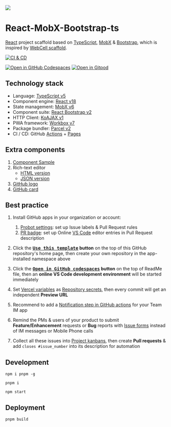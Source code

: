 ![](src/image/logo.png)

# React-MobX-Bootstrap-ts

[React][1] project scaffold based on [TypeScript][2], [MobX][3] & [Bootstrap][4], which is inspired by [WebCell scaffold][5].

[![CI & CD](https://github.com/idea2app/React-MobX-Bootstrap-ts/actions/workflows/main.yml/badge.svg)][6]

[![Open in GitHub Codespaces](https://github.com/codespaces/badge.svg)][7]
[![Open in Gitpod](https://gitpod.io/button/open-in-gitpod.svg)][8]

## Technology stack

-   Language: [TypeScript v5][2]
-   Component engine: [React v18][1]
-   State management: [MobX v6][3]
-   Component suite: [React Bootstrap v2][10]
-   HTTP Client: [KoAJAX v1][11]
-   PWA framework: [Workbox v7][12]
-   Package bundler: [Parcel v2][13]
-   CI / CD: GitHub [Actions][14] + [Pages][15]

## Extra components

1.  [Component Sample](src/component/TSXSample.tsx)
2.  Rich-text editor
    -   [HTML version][18]
    -   [JSON version](src/component/Editor.tsx)
3.  [GitHub logo](src/component/Git/Logo.tsx)
4.  [GitHub card](src/component/Git/Card.tsx)

## Best practice

1.  Install GitHub apps in your organization or account:

    1.  [Probot settings][16]: set up Issue labels & Pull Request rules
    2.  [PR badge][17]: set up Online [VS Code][18] editor entries in Pull Request description

2.  Click the **[<kbd>Use this template</kbd>][19] button** on the top of this GitHub repository's home page, then create your own repository in the app-installed namespace above

3.  Click the **[<kbd>Open in GitHub codespaces</kbd>][7] button** on the top of ReadMe file, then an **online VS Code development environment** will be started immediately

4.  Set [Vercel variables][20] as [Repository secrets][21], then every commit will get an independent **Preview URL**

5.  Recommend to add a [Notification step in GitHub actions][22] for your Team IM app

6.  Remind the PMs & users of your product to submit **Feature/Enhancement** requests or **Bug** reports with [Issue forms][23] instead of IM messages or Mobile Phone calls

7.  Collect all these issues into [Project kanbans][24], then create **Pull requests** & add `closes #issue_number` into its description for automation

## Development

```shell
npm i pnpm -g

pnpm i

npm start
```

## Deployment

```shell
pnpm build
```

[1]: https://react.dev/
[2]: https://www.typescriptlang.org/
[3]: https://mobx.js.org/
[4]: https://getbootstrap.com/
[5]: https://github.com/EasyWebApp/scaffold
[6]: https://github.com/idea2app/React-MobX-Bootstrap-ts/actions/workflows/main.yml
[7]: https://codespaces.new/idea2app/React-MobX-Bootstrap-ts
[8]: https://gitpod.io/?autostart=true#https://github.com/idea2app/React-MobX-Bootstrap-ts
[9]: https://react.dev/
[10]: https://react-bootstrap.github.io/
[11]: https://github.com/EasyWebApp/KoAJAX
[12]: https://developers.google.com/web/tools/workbox
[13]: https://parceljs.org/
[14]: https://github.com/features/actions
[15]: https://pages.github.com/
[16]: https://github.com/apps/settings
[17]: https://pullrequestbadge.com/
[18]: https://code.visualstudio.com/
[19]: https://github.com/new?template_name=React-MobX-Bootstrap-ts&template_owner=idea2app
[20]: https://github.com/idea2app/React-MobX-Bootstrap-ts/blob/8e796c6e7dc485fe4a68b59fcbffb9d224236bf4/.github/workflows/main.yml#L10-L12
[21]: https://github.com/idea2app/React-MobX-Bootstrap-ts/settings/secrets/actions
[22]: https://github.com/kaiyuanshe/kaiyuanshe.github.io/blob/bb4675a56bf1d6b207231313da5ed0af7cf0ebd6/.github/workflows/pull-request.yml#L32-L56
[23]: https://github.com/idea2app/React-MobX-Bootstrap-ts/issues/new/choose
[24]: https://github.com/idea2app/React-MobX-Bootstrap-ts/projects

